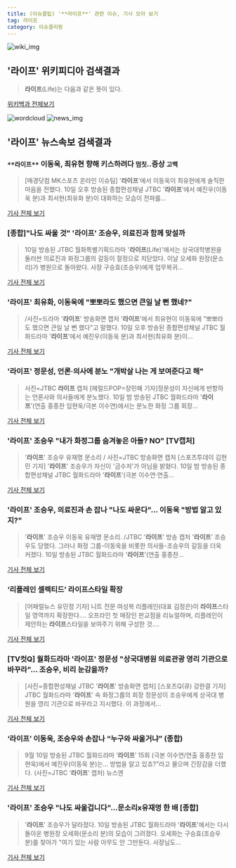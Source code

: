 ```yaml
---
title: (이슈클립) '**라이프**' 관련 이슈, 기사 모아 보기
tag: 라이프
category: 이슈클리핑
---
```

![wiki_img](https://user-images.githubusercontent.com/42597476/44503234-41136a80-a6d0-11e8-9071-6fc6418eafe4.png)
## **'**라이프**'** 위키피디아 검색결과
>**라이프**(Life)는 다음과 같은 뜻이 있다.

<a href="https://ko.wikipedia.org/wiki/라이프" target="_blank">위키백과 전체보기</a>

![wordcloud](https://s3.ap-northeast-2.amazonaws.com/lyrics101-wordcloud/2018-09-11-1536594969.png)
![news_img](https://user-images.githubusercontent.com/42597476/44507050-1206f400-a6e4-11e8-8d98-7ffbfebb353f.png)
## **'**라이프**'** 뉴스속보 검색결과
### `**라이프**` 이동욱, 최유현 향해 키스하려다 `멈칫`..증상 `고백`

>[매경닷컴 MK스포츠 온라인 이슈팀] '**라이프**'에서 이동욱이 최유현에게 솔직한 마음을 전했다. 10일 오후 방송된 종합편성채널 JTBC '**라이프**'에서 예진우(이동욱 분)과 최서현(최유화 분)이 대화하는 모습이 전파를...

<a href="http://sports.mk.co.kr/view.php?year=2018&no=571067" target="_blank">기사 전체 보기</a>

### [종합]"나도 싸울 것" '**라이프**' 조승우, 의료진과 함께 맞설까

>10일 방송된 JTBC 월화특별기획드라마 '**라이프**(Life)'에서는 상국대학병원을 둘러싼 의료진과 화정그룹의 갈등이 절정으로 치닫았다. 이날 오세화 원장(문소리)가 병원으로 돌아왔다. 사장 구승효(조승우)에게 업무복귀...

<a href="http://sports.chosun.com/news/ntype.htm?id=201809120100085830006691&servicedate=20180911" target="_blank">기사 전체 보기</a>

### '**라이프**' 최유화, 이동욱에 "뽀뽀라도 했으면 큰일 날 뻔 했네?"

>/사진=드라마 '**라이프**' 방송화면 캡처 '**라이프**'에서 최유현이 이동욱에 "뽀뽀라도 했으면 큰일 날 뻔 했다"고 말했다. 10일 오후 방송된 종합편성채널 JTBC 월화드라마 '**라이프**'에서 예진우(이동욱 분)과 최서현(최유화 분)이...

<a href="http://star.mt.co.kr/stview.php?no=2018091023052920473" target="_blank">기사 전체 보기</a>

### '**라이프**' 정문성, 언론·의사에 분노 "개박살 나는 게 보여준다고 해"

>사진=JTBC **라이프** 캡처 [헤럴드POP=장민혜 기자]정문성이 자신에게 반항하는 언론사와 의사들에게 분노했다. 10일 밤 방송된 JTBC 월화드라마 '**라이프**'(연출 홍종찬 임현욱/극본 이수연)에서는 분노한 화정 그룹 회장...

<a href="http://biz.heraldcorp.com/view.php?ud=201809102306306971868_1" target="_blank">기사 전체 보기</a>

### '**라이프**' 조승우 "내가 화정그룹 숨겨놓은 아들? NO" [TV캡처]

>'**라이프**' 조승우 유재명 문소리 / 사진=JTBC 방송화면 캡처 [스포츠투데이 김현민 기자] '**라이프**' 조승우가 자신이 '금수저'가 아님을 밝혔다. 10일 밤 방송된 종합편성채널 JTBC 월화드라마 '**라이프**'(극본 이수연·연출...

<a href="http://stoo.asiae.co.kr/news/naver_view.htm?idxno=2018091023501994829" target="_blank">기사 전체 보기</a>

### '**라이프**' 조승우, 의료진과 손 잡나 "나도 싸운다"… 이동욱 "방법 알고 있지?"

>'**라이프**' 조승우 이동욱 유재명 문소리. /JTBC '**라이프**' 방송 캡처  '**라이프**' 조승우도 당했다. 그러나 화정 그룹-이동욱을 비롯한 의사들-조승우의 갈등을 더욱 커졌다. 10일 방송된 JTBC 월화드라마 '**라이프**'(연출 홍종찬...

<a href="http://www.kyeongin.com/main/view.php?key=20180911000029009" target="_blank">기사 전체 보기</a>

### ‘리플레인 셀렉티드’ **라이프**스타일 확장

>[어패럴뉴스 유민정 기자] 니트 전문 여성복 리플레인(대표 김정은)이 **라이프**스타일 영역까지 확장한다.... 오프라인 첫 매장인 판교점을 리뉴얼하며, 리플레인이 제안하는 **라이프**스타일을 보여주기 위해 구성한 것....

<a href="http://www.apparelnews.co.kr/naver/view.php?iid=72704" target="_blank">기사 전체 보기</a>

### [TV컷Q] 월화드라마 '**라이프**' 정문성 "상국대병원 의료관광 영리 기관으로 바꾸라"… 조승우, 비리 눈감을까?

>[사진=종합편성채널 JTBC '**라이프**' 방송화면 캡처] [스포츠Q(큐) 강한결 기자] JTBC 월화드라마 '**라이프**' 속 화정그룹의 회장 정문성이 조승우에게 상국대 병원을 영리 기관으로 바꾸라고 지시했다.  이 과정에서...

<a href="http://www.sportsq.co.kr/news/articleView.html?idxno=302266" target="_blank">기사 전체 보기</a>

### ‘**라이프**’ 이동욱, 조승우와 손잡나 “누구와 싸울거냐” (종합)

>9월 10일 방송된 JTBC 월화드라마 ‘**라이프**’ 15회 (극본 이수연/연출 홍종찬 임현욱)에서 예진우(이동욱 분)는... 방법을 알고 있죠?”라고 물으며 긴장감을 더했다. (사진=JTBC ‘**라이프**’ 캡처) 뉴스엔

<a href="http://www.newsen.com/news_view.php?uid=201809110027141710" target="_blank">기사 전체 보기</a>

### '**라이프**' 조승우 "나도 싸울겁니다"…문소리x유재명 한 배 [종합]

>'**라이프**' 조승우가 달라졌다. 10일 방송된 JTBC 월화드라마 '**라이프**'에서는 다시 돌아온 병원장 오세화(문소리 분)의 모습이 그려졌다. 오세화는 구승효(조승우 분)를 찾아가 "여기 있는 사람 아무도 안 그만둔다. 사장님도...

<a href="http://www.tvreport.co.kr/?c=news&m=newsview&idx=1079171" target="_blank">기사 전체 보기</a>


